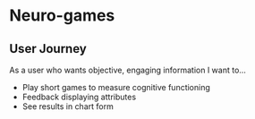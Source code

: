 # Neuro-games

## User Journey
As a user who wants objective, engaging information I want to...

+ Play short games to measure cognitive functioning
+ Feedback displaying attributes
+ See results in chart form 